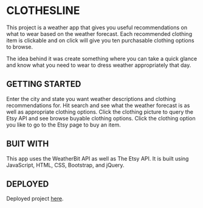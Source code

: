 # CLOTHESLINE

This project is a weather app that gives you useful recommendations on what to wear based on the weather forecast. Each recommended clothing item is clickable and on click will give you ten purchasable clothing options to browse. 

The idea behind it was create something where you can take a quick glance and know what you need to wear to dress weather appropriately that day. 

## GETTING STARTED

Enter the city and state you want weather descriptions and clothing recommendations for. Hit search and see what the weather forecast is as well as appropriate clothing options. Click the clothing picture to query the Etsy API and see browse buyable clothing options. Click the clothing option you like to go to the Etsy page to buy an item. 

## BUIT WITH

This app uses the WeatherBit API as well as The Etsy API. It is built using JavaScript, HTML, CSS, Bootstrap, and jQuery.

## DEPLOYED

Deployed project [here](https://kathleenmont.github.io/Clothesline/). 


